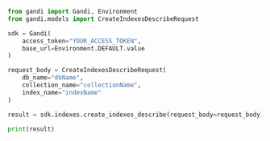 ```python
from gandi import Gandi, Environment
from gandi.models import CreateIndexesDescribeRequest

sdk = Gandi(
    access_token="YOUR_ACCESS_TOKEN",
    base_url=Environment.DEFAULT.value
)

request_body = CreateIndexesDescribeRequest(
    db_name="dbName",
    collection_name="collectionName",
    index_name="indexName"
)

result = sdk.indexes.create_indexes_describe(request_body=request_body)

print(result)

```

<!-- This file was generated by liblab | https://liblab.com/ -->

